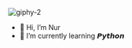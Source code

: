 
![giphy-2](https://github.com/knurtopalli/knurtopalli/assets/134601632/26017ecd-9fd5-4588-aebb-321a8dd4c769)


- 👋 Hi, I’m Nur
- 🌱 I’m currently learning 𝙋𝙮𝙩𝙝𝙤𝙣 


<!---
knurtopalli/knurtopalli is a ✨ special ✨ repository because its `README.md` (this file) appears on your GitHub profile.
You can click the Preview link to take a look at your changes.
--->
